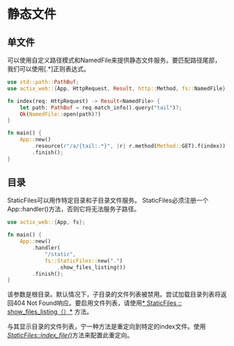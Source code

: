 # 静态文件

## 单文件

可以使用自定义路径模式和NamedFile来提供静态文件服务。要匹配路径尾部，我们可以使用[.*]正则表达式。

```rust
use std::path::PathBuf;
use actix_web::{App, HttpRequest, Result, http::Method, fs::NamedFile};

fn index(req: HttpRequest) -> Result<NamedFile> {
    let path: PathBuf = req.match_info().query("tail")?;
    Ok(NamedFile::open(path)?)
}

fn main() {
    App::new()
        .resource(r"/a/{tail:.*}", |r| r.method(Method::GET).f(index))
        .finish();
}
```

## 目录

StaticFiles可以用作特定目录和子目录文件服务。 StaticFiles必须注册一个App::handler()方法，否则它将无法服务子路径。

```rust
use actix_web::{App, fs};

fn main() {
    App::new()
        .handler(
            "/static",
            fs::StaticFiles::new(".")
                .show_files_listing())
        .finish();
}
```

该参数是根目录。默认情况下，子目录的文件列表被禁用。尝试加载目录列表将返回404 Not Found响应。要启用文件列表，请使用[* StaticFiles :: show_files_listing（）*](https://actix.rs/actix-web/actix_web/fs/struct.StaticFiles.html#method.show_files_listing) 方法。

与其显示目录的文件列表，宁一种方法是重定向到特定的index文件。使用[*StaticFiles::index_file()*](https://actix.rs/actix-web/actix_web/fs/struct.StaticFiles.html#method.index_file)方法来配置此重定向。
